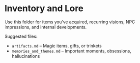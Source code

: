 # Inventory and Lore

Use this folder for items you've acquired, recurring visions, NPC impressions, and internal developments.

Suggested files:
- `artifacts.md` – Magic items, gifts, or trinkets
- `memories_and_themes.md` – Important moments, obsessions, hallucinations
